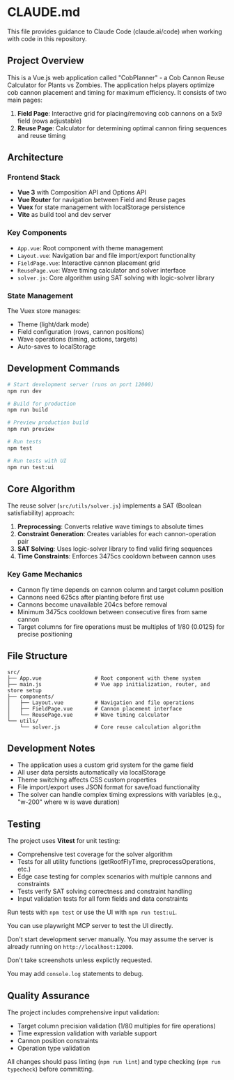# CLAUDE.md

This file provides guidance to Claude Code (claude.ai/code) when working with code in this repository.

## Project Overview

This is a Vue.js web application called "CobPlanner" - a Cob Cannon Reuse Calculator for Plants vs Zombies. The application helps players optimize cob cannon placement and timing for maximum efficiency. It consists of two main pages:

1. **Field Page**: Interactive grid for placing/removing cob cannons on a 5x9 field (rows adjustable)
2. **Reuse Page**: Calculator for determining optimal cannon firing sequences and reuse timing

## Architecture

### Frontend Stack
- **Vue 3** with Composition API and Options API
- **Vue Router** for navigation between Field and Reuse pages
- **Vuex** for state management with localStorage persistence
- **Vite** as build tool and dev server

### Key Components
- `App.vue`: Root component with theme management
- `Layout.vue`: Navigation bar and file import/export functionality
- `FieldPage.vue`: Interactive cannon placement grid
- `ReusePage.vue`: Wave timing calculator and solver interface
- `solver.js`: Core algorithm using SAT solving with logic-solver library

### State Management
The Vuex store manages:
- Theme (light/dark mode)
- Field configuration (rows, cannon positions)
- Wave operations (timing, actions, targets)
- Auto-saves to localStorage

## Development Commands

```bash
# Start development server (runs on port 12000)
npm run dev

# Build for production
npm run build

# Preview production build
npm run preview

# Run tests
npm test

# Run tests with UI
npm run test:ui
```

## Core Algorithm

The reuse solver (`src/utils/solver.js`) implements a SAT (Boolean satisfiability) approach:

1. **Preprocessing**: Converts relative wave timings to absolute times
2. **Constraint Generation**: Creates variables for each cannon-operation pair
3. **SAT Solving**: Uses logic-solver library to find valid firing sequences
4. **Time Constraints**: Enforces 3475cs cooldown between cannon uses

### Key Game Mechanics
- Cannon fly time depends on cannon column and target column position
- Cannons need 625cs after planting before first use
- Cannons become unavailable 204cs before removal
- Minimum 3475cs cooldown between consecutive fires from same cannon
- Target columns for fire operations must be multiples of 1/80 (0.0125) for precise positioning

## File Structure

```
src/
├── App.vue                 # Root component with theme system
├── main.js                 # Vue app initialization, router, and store setup
├── components/
│   ├── Layout.vue          # Navigation and file operations
│   ├── FieldPage.vue       # Cannon placement interface
│   └── ReusePage.vue       # Wave timing calculator
└── utils/
    └── solver.js           # Core reuse calculation algorithm
```

## Development Notes

- The application uses a custom grid system for the game field
- All user data persists automatically via localStorage
- Theme switching affects CSS custom properties
- File import/export uses JSON format for save/load functionality
- The solver can handle complex timing expressions with variables (e.g., "w-200" where w is wave duration)

## Testing

The project uses **Vitest** for unit testing:
- Comprehensive test coverage for the solver algorithm
- Tests for all utility functions (getRoofFlyTime, preprocessOperations, etc.)
- Edge case testing for complex scenarios with multiple cannons and constraints
- Tests verify SAT solving correctness and constraint handling
- Input validation tests for all form fields and data constraints

Run tests with `npm test` or use the UI with `npm run test:ui`.

You can use playwright MCP server to test the UI directly. 

Don't start development server manually. You may assume the server is already running on `http://localhost:12000`.

Don't take screenshots unless explictly requested.

You may add `console.log` statements to debug.

## Quality Assurance

The project includes comprehensive input validation:
- Target column precision validation (1/80 multiples for fire operations)
- Time expression validation with variable support
- Cannon position constraints
- Operation type validation

All changes should pass linting (`npm run lint`) and type checking (`npm run typecheck`) before committing.